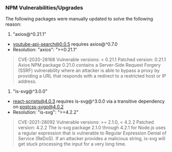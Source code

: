 ### NPM Vulnerabilities/Upgrades

The following packages were manually updated to solve the following reason:

1. "axios@^0.21.1"
- youtube-api-search@0.0.5 requires axios@^0.7.0
- Resolution: "axios": ">=0.21.1"

> CVE-2020-28168
Vulnerable versions: < 0.21.1
Patched version: 0.21.1
Axios NPM package 0.21.0 contains a Server-Side Request Forgery (SSRF) vulnerability where an attacker is able to bypass a proxy by providing a URL that responds with a redirect to a restricted host or IP address.


1. "is-svg@^3.0.0"
- react-scripts@4.0.3 requires is-svg@^3.0.0 via a transitive dependency on postcss-svgo@4.0.2
- Resolution: "is-svg": ">=4.2.2"

> CVE-2021-28092
Vulnerable versions: >= 2.1.0, < 4.2.2
Patched version: 4.2.2
The is-svg package 2.1.0 through 4.2.1 for Node.js uses a regular expression that is vulnerable to Regular Expression Denial of Service (ReDoS). If an attacker provides a malicious string, is-svg will get stuck processing the input for a very long time.
